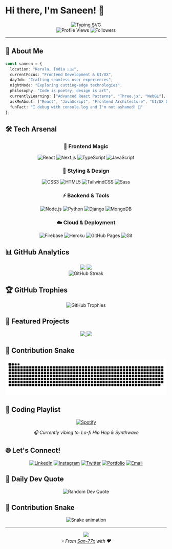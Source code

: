# Hi there, I'm Saneen! 👋

<div align="center">
  <img src="https://readme-typing-svg.herokuapp.com?font=Fira+Code&size=30&duration=3000&pause=1000&color=00D9FF&center=true&vCenter=true&width=600&lines=Frontend+Developer;React+Enthusiast;Tech+Explorer;Problem+Solver" alt="Typing SVG" />
</div>

<div align="center">
  <img src="https://komarev.com/ghpvc/?username=San-77x&color=00d9ff&style=for-the-badge&label=Profile+Views" alt="Profile Views" />
  <img src="https://img.shields.io/github/followers/San-77x?style=for-the-badge&color=00d9ff&labelColor=1c1c1c" alt="Followers" />
</div>

---

## 🚀 About Me

```typescript
const saneen = {
  location: "Kerala, India 🇮🇳",
  currentFocus: "Frontend Development & UI/UX",
  dayJob: "Crafting seamless user experiences",
  nightMode: "Exploring cutting-edge technologies",
  philosophy: "Code is poetry, design is art",
  currentlyLearning: ["Advanced React Patterns", "Three.js", "WebGL"],
  askMeAbout: ["React", "JavaScript", "Frontend Architecture", "UI/UX Design"],
  funFact: "I debug with console.log and I'm not ashamed! 🐛"
};
```

## 🛠️ Tech Arsenal

<div align="center">

### 🎨 Frontend Magic
![React](https://img.shields.io/badge/React-%2320232a.svg?style=for-the-badge&logo=react&logoColor=%2361DAFB)
![Next.js](https://img.shields.io/badge/Next.js-black?style=for-the-badge&logo=next.js&logoColor=white)
![TypeScript](https://img.shields.io/badge/TypeScript-%23007ACC.svg?style=for-the-badge&logo=typescript&logoColor=white)
![JavaScript](https://img.shields.io/badge/JavaScript-%23323330.svg?style=for-the-badge&logo=javascript&logoColor=%23F7DF1E)

### 🎯 Styling & Design
![CSS3](https://img.shields.io/badge/CSS3-%231572B6.svg?style=for-the-badge&logo=css3&logoColor=white)
![HTML5](https://img.shields.io/badge/HTML5-%23E34F26.svg?style=for-the-badge&logo=html5&logoColor=white)
![TailwindCSS](https://img.shields.io/badge/Tailwind_CSS-38B2AC?style=for-the-badge&logo=tailwind-css&logoColor=white)
![Sass](https://img.shields.io/badge/Sass-CC6699?style=for-the-badge&logo=sass&logoColor=white)

### ⚡ Backend & Tools
![Node.js](https://img.shields.io/badge/Node.js-6DA55F?style=for-the-badge&logo=node.js&logoColor=white)
![Python](https://img.shields.io/badge/Python-3670A0?style=for-the-badge&logo=python&logoColor=ffdd54)
![Django](https://img.shields.io/badge/Django-%23092E20.svg?style=for-the-badge&logo=django&logoColor=white)
![MongoDB](https://img.shields.io/badge/MongoDB-%234ea94b.svg?style=for-the-badge&logo=mongodb&logoColor=white)

### ☁️ Cloud & Deployment
![Firebase](https://img.shields.io/badge/Firebase-%23039BE5.svg?style=for-the-badge&logo=firebase)
![Heroku](https://img.shields.io/badge/Heroku-%23430098.svg?style=for-the-badge&logo=heroku&logoColor=white)
![GitHub Pages](https://img.shields.io/badge/GitHub%20Pages-121013?style=for-the-badge&logo=github&logoColor=white)
![Git](https://img.shields.io/badge/Git-fc6d26?style=for-the-badge&logo=git&logoColor=white)

</div>

## 📊 GitHub Analytics

<div align="center">
  <img height="180em" src="https://github-readme-stats.vercel.app/api?username=San-77x&show_icons=true&theme=tokyonight&include_all_commits=true&count_private=true&hide_border=true&bg_color=0d1117"/>
  <img height="180em" src="https://github-readme-stats.vercel.app/api/top-langs/?username=San-77x&layout=compact&langs_count=8&theme=tokyonight&hide_border=true&bg_color=0d1117"/>
</div>

<div align="center">
  <img src="https://github-readme-streak-stats.herokuapp.com/?user=San-77x&theme=tokyonight&hide_border=true&background=0d1117" alt="GitHub Streak" />
</div>

## 🏆 GitHub Trophies
<div align="center">
  <img src="https://github-profile-trophy.vercel.app/?username=San-77x&theme=tokyonight&no-frame=true&no-bg=true&row=1&column=6" alt="GitHub Trophies" />
</div>

## 🌟 Featured Projects

<div align="center">
  <a href="https://github.com/San-77x/project-1">
    <img src="https://github-readme-stats.vercel.app/api/pin/?username=San-77x&repo=project-1&theme=tokyonight&hide_border=true&bg_color=0d1117" />
  </a>
  <a href="https://github.com/San-77x/project-2">
    <img src="https://github-readme-stats.vercel.app/api/pin/?username=San-77x&repo=project-2&theme=tokyonight&hide_border=true&bg_color=0d1117" />
  </a>
</div>

## 🐍 Contribution Snake
<div align="center">
  <img src="https://github.com/Platane/snk/raw/output/github-contribution-grid-snake.svg" alt="Snake animation" />
</div>

## 🎵 Coding Playlist
<div align="center">
  
[![Spotify](https://img.shields.io/badge/Spotify-1ED760?style=for-the-badge&logo=spotify&logoColor=white)](https://open.spotify.com/user/9a6wln50tc2acbwy6veke02qs)

*🎧 Currently vibing to: Lo-fi Hip Hop & Synthwave*

</div>

## 🌐 Let's Connect!

<div align="center">
  
[![LinkedIn](https://img.shields.io/badge/LinkedIn-%230077B5.svg?style=for-the-badge&logo=linkedin&logoColor=white)](https://linkedin.com/in/saneenmecheri)
[![Instagram](https://img.shields.io/badge/Instagram-%23E4405F.svg?style=for-the-badge&logo=Instagram&logoColor=white)](https://instagram.com/san.77x)
[![Twitter](https://img.shields.io/badge/Twitter-%231DA1F2.svg?style=for-the-badge&logo=Twitter&logoColor=white)](https://twitter.com/yourhandle)
[![Portfolio](https://img.shields.io/badge/Portfolio-%23000000.svg?style=for-the-badge&logo=firefox&logoColor=#FF7139)](https://yourportfolio.com)
[![Email](https://img.shields.io/badge/Email-D14836?style=for-the-badge&logo=gmail&logoColor=white)](mailto:your.email@gmail.com)

</div>

## 💭 Daily Dev Quote

<div align="center">
  <img src="https://quotes-github-readme.vercel.app/api?type=horizontal&theme=tokyonight" alt="Random Dev Quote" />
</div>

## 🐍 Contribution Snake

<div align="center">
  <img src="https://raw.githubusercontent.com/San-77x/San-77x/output/snake.svg" alt="Snake animation" />
</div>

---

<div align="center">
  <img src="https://capsule-render.vercel.app/api?type=waving&color=gradient&height=100&section=footer&text=Thanks%20for%20visiting!&fontSize=16&fontAlignY=65&desc=Let's%20build%20something%20amazing%20together&descAlignY=51&descAlign=center" />
</div>

<div align="center">
  <i>⭐️ From <a href="https://github.com/San-77x">San-77x</a> with ❤️</i>
</div>
